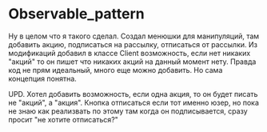 # Observable_pattern

Ну в целом что я такого сделал. Создал менюшки для манипуляций, там добавить акцию, подписаться на рассылку, отписаться от рассылки. Из модификаций добавил в классе Client возможность, если нет никаких "акций" то он пишет что никаких акций на данный момент нету. Правда код не прям идеальный, много еще можно добавить. Но сама концепция понятна.

UPD.
Хотел добавить возможность, если одна акция, то он будет писать не "акций", а "акция".
Кнопка отписаться если тот именно юзер, но пока не знаю как реализвать по этому там когда он подписывается, сразу просит "не хотите отписаться?"
